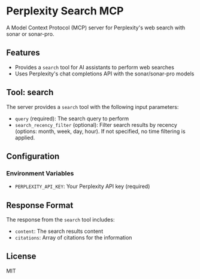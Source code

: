 # Perplexity Search MCP

A Model Context Protocol (MCP) server for Perplexity's web search with sonar or sonar-pro.

## Features

- Provides a `search` tool for AI assistants to perform web searches
- Uses Perplexity's chat completions API with the sonar/sonar-pro models

## Tool: search

The server provides a `search` tool with the following input parameters:

- `query` (required): The search query to perform
- `search_recency_filter` (optional): Filter search results by recency (options: month, week, day, hour). If not specified, no time filtering is applied.

## Configuration

### Environment Variables

- `PERPLEXITY_API_KEY`: Your Perplexity API key (required)

## Response Format

The response from the `search` tool includes:

- `content`: The search results content
- `citations`: Array of citations for the information

## License

MIT 